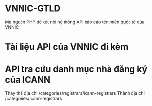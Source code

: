 # VNNIC-GTLD
Mã nguồn PHP để kết nối hệ thống API báo cáo tên miền quốc tế của VNNIC

# Tài liệu API của VNNIC đi kèm

# API tra cứu danh mục nhà đăng ký của ICANN
Thay thế địa chỉ
/categories/registrars/icann-registrars
Thành địa chỉ
/categories/icann-registrars
